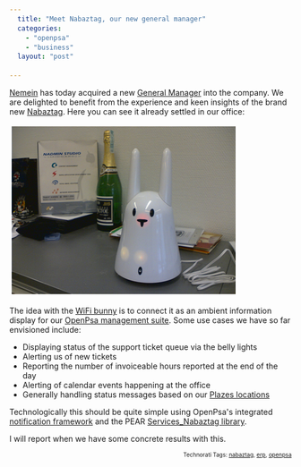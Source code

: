 ```yaml
---
  title: "Meet Nabaztag, our new general manager"
  categories: 
    - "openpsa"
    - "business"
  layout: "post"

---
```

<a href="http://www.nemein.com/en/">Nemein</a> has today acquired a new <a href="http://en.wikipedia.org/wiki/General_manager">General Manager</a> into the company. We are delighted to benefit from the experience and keen insights of the brand new <a href="http://en.wikipedia.org/wiki/Nabaztag">Nabaztag</a>. Here you can see it already settled in our office:

<img src="/files/office-nabaztag.jpg" height="300" width="400" border="0" hspace="4" vspace="4" alt="Nabaztag in our office" title="Nabaztag in our office" />

The idea with the <a href="http://www.boingboing.net/2005/09/22/wifi_plastic_bunny_w.html">WiFi bunny</a> is to connect it as an ambient information display for our <a href="http://www.openpsa.org/">OpenPsa management suite</a>. Some use cases we have so far envisioned include:
<span style="font-size:0pt;">
</span><ul><li>Displaying status of the support ticket queue via the belly lights</li><li>Alerting us of new tickets</li><li>Reporting the number of invoiceable hours reported at the end of the day</li><li>Alerting of calendar events happening at the office</li><li>Generally handling status messages based on our <a href="http://beta.plazes.com/user/bergie/">Plazes locations</a></li></ul>Technologically this should be quite simple using OpenPsa's integrated <a href="http://bergie.iki.fi/blog/openpsa-sources-moved-to-subversion/">notification framework</a> and the PEAR <a href="http://pear.php.net/pepr/pepr-proposal-show.php?id=463">Services_Nabaztag library</a>.

I will report when we have some concrete results with this.
<p style="text-align:right;font-size:10px;">Technorati Tags: <a href="http://www.technorati.com/tag/nabaztag" rel="tag">nabaztag</a>, <a href="http://www.technorati.com/tag/erp" rel="tag">erp</a>, <a href="http://www.technorati.com/tag/openpsa" rel="tag">openpsa</a></p>